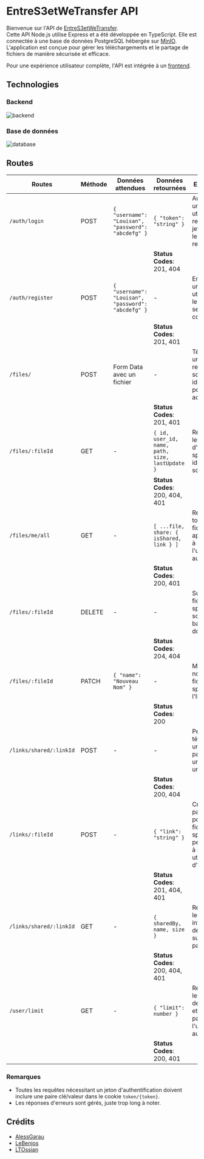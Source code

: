 # EntreS3etWeTransfer API

Bienvenue sur l'API de [EntreS3etWeTransfer](https://github.com/LTOssian/EntreS3etWeTransfer).  
Cette API Node.js utilise Express et a été développée en TypeScript. Elle est connectée à une base de données PostgreSQL hébergée sur [MinIO](https://min.io/). L'application est conçue pour gérer les téléchargements et le partage de fichiers de manière sécurisée et efficace.

Pour une expérience utilisateur complète, l'API est intégrée à un [frontend](../client/README.md).

## Technologies

### Backend

![backend](https://skillicons.dev/icons?i=nodejs,express)

### Base de données

![database](https://skillicons.dev/icons?i=postgres,aws)

## Routes

| Routes                  | Méthode | Données attendues                                  | Données retournées                              | Explication                                                                                        |
| ----------------------- | ------- | -------------------------------------------------- | ----------------------------------------------- | -------------------------------------------------------------------------------------------------- |
| `/auth/login`           | POST    | `{ "username": "Louisan", "password": "abcdefg" }` | `{ "token": "string" }`                         | Authentifie un utilisateur et retourne un jeton dans le cookie du receveur.                        |
|                         |         |                                                    | **Status Codes**: 201, 404                      |                                                                                                    |
| `/auth/register`        | POST    | `{ "username": "Louisan", "password": "abcdefg" }` | -                                               | Enregistre un nouvel utilisateur et le prépare à se connecter.                                     |
|                         |         |                                                    | **Status Codes**: 201, 401                      |                                                                                                    |
| `/files/`               | POST    | Form Data avec un fichier                          | -                                               | Télécharge un fichier et retourne son identifiant pour un accès futur.                             |
|                         |         |                                                    | **Status Codes**: 201, 401                      |                                                                                                    |
| `/files/:fileId`        | GET     | -                                                  | `{ id, user_id, name, path, size, lastUpdate }` | Récupère les détails d'un fichier spécifique identifié par son ID.                                 |
|                         |         |                                                    | **Status Codes**: 200, 404, 401                 |                                                                                                    |
| `/files/me/all`         | GET     | -                                                  | `[ ...file, share: { isShared, link } ]`        | Récupère tous les fichiers appartenant à l'utilisateur authentifié.                                |
|                         |         |                                                    | **Status Codes**: 200, 401                      |                                                                                                    |
| `/files/:fileId`        | DELETE  | -                                                  | -                                               | Supprime le fichier spécifié par son ID de la base de données.                                     |
|                         |         |                                                    | **Status Codes**: 204, 404                      |                                                                                                    |
| `/files/:fileId`        | PATCH   | `{ "name": "Nouveau Nom" }`                        | -                                               | Met à jour le nom du fichier spécifié par l'ID.                                                    |
|                         |         |                                                    | **Status Codes**: 200                           |                                                                                                    |
| `/links/shared/:linkId` | POST    | -                                                  | -                                               | Permet de télécharger un fichier partagé via un lien unique.                                       |
|                         |         |                                                    | **Status Codes**: 200, 404                      |                                                                                                    |
| `/links/:fileId`        | POST    | -                                                  | `{ "link": "string" }`                          | Crée un lien partageable pour le fichier spécifié, permettant à d'autres utilisateurs d'y accéder. |
|                         |         |                                                    | **Status Codes**: 201, 404, 401                 |                                                                                                    |
| `/links/shared/:linkId` | GET     | -                                                  | `{ sharedBy, name, size }`                      | Récupère les informations détaillées sur un lien partagé.                                          |
|                         |         |                                                    | **Status Codes**: 200, 404, 401                 |                                                                                                    |
| `/user/limit`           | GET     | -                                                  | `{ "limit": number }`                           | Récupère les limites de stockage et de partage de l'utilisateur authentifié.                       |
|                         |         |                                                    | **Status Codes**: 200, 401                      |                                                                                                    |

### Remarques

- Toutes les requêtes nécessitant un jeton d'authentification doivent inclure une paire clé/valeur dans le cookie `token/{token}`.
- Les réponses d'erreurs sont gérés, juste trop long à noter.

## Crédits

- [AlessGarau](https://github.com/AlessGarau)
- [LeBenjos](https://github.com/LeBenjos)
- [LTOssian](https://github.com/LTOssian)
